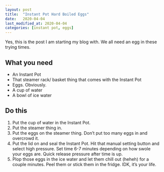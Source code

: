 ```yaml
---
layout: post
title:  "Instant Pot Hard Boiled Eggs"
date:   2020-04-04
last_modified_at: 2020-04-04
categories: [instant pot, eggs]
---
```

Yes, this is the post I am starting my blog with. We all need an egg in these trying times.
<br/>
## What you need
* An Instant Pot
* That steamer rack/ basket thing that comes with the Instant Pot
* Eggs. Obviously.
* A cup of water
* A bowl of ice water

## Do this
1. Put the cup of water in the Instant Pot.
2. Put the steamer thing in.
3. Put the eggs on the steamer thing. Don’t put too many eggs in and overcrowd it.
4. Put the lid on and seal the Instant Pot. Hit that manual setting button and select high pressure. Set time 6-7 minutes depending on how swole your eggs are. Quick release pressure after time is up.
5. Plop those eggs in the ice water and let them chill out (heheh) for a couple minutes. Peel them or stick them in the fridge. IDK, it’s your life.